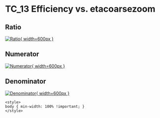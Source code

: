# TC_13 Efficiency vs. etacoarsezoom

## Ratio

[![Ratio](../mtv/var/TC_13_eff_stack_etacoarsezoom.png){ width=600px }](../mtv/var/TC_13_eff_stack_etacoarsezoom.pdf)

## Numerator

[![Numerator](../mtv/num/TC_13_eff_stack_etacoarsezoom_num.png){ width=600px }](../mtv/num/TC_13_eff_stack_etacoarsezoom_num.pdf)

## Denominator

[![Denominator](../mtv/den/TC_13_eff_stack_etacoarsezoom_den.png){ width=600px }](../mtv/den/TC_13_eff_stack_etacoarsezoom_den.pdf)


``` {=html}
<style>
body { min-width: 100% !important; }
</style>
```
